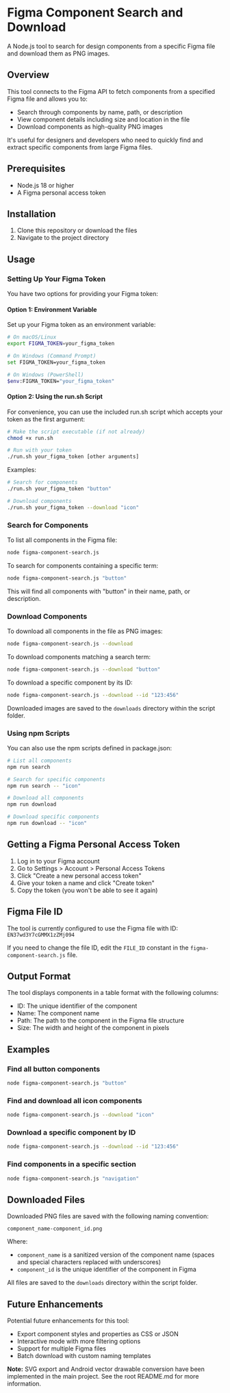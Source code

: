 # Figma Component Search and Download

A Node.js tool to search for design components from a specific Figma file and download them as PNG images.

## Overview

This tool connects to the Figma API to fetch components from a specified Figma file and allows you to:
- Search through components by name, path, or description
- View component details including size and location in the file
- Download components as high-quality PNG images

It's useful for designers and developers who need to quickly find and extract specific components from large Figma files.

## Prerequisites

- Node.js 18 or higher
- A Figma personal access token

## Installation

1. Clone this repository or download the files
2. Navigate to the project directory

## Usage

### Setting Up Your Figma Token

You have two options for providing your Figma token:

#### Option 1: Environment Variable

Set up your Figma token as an environment variable:

```bash
# On macOS/Linux
export FIGMA_TOKEN=your_figma_token

# On Windows (Command Prompt)
set FIGMA_TOKEN=your_figma_token

# On Windows (PowerShell)
$env:FIGMA_TOKEN="your_figma_token"
```

#### Option 2: Using the run.sh Script

For convenience, you can use the included run.sh script which accepts your token as the first argument:

```bash
# Make the script executable (if not already)
chmod +x run.sh

# Run with your token
./run.sh your_figma_token [other arguments]
```

Examples:
```bash
# Search for components
./run.sh your_figma_token "button"

# Download components
./run.sh your_figma_token --download "icon"
```

### Search for Components

To list all components in the Figma file:

```bash
node figma-component-search.js
```

To search for components containing a specific term:

```bash
node figma-component-search.js "button"
```

This will find all components with "button" in their name, path, or description.

### Download Components

To download all components in the file as PNG images:

```bash
node figma-component-search.js --download
```

To download components matching a search term:

```bash
node figma-component-search.js --download "button"
```

To download a specific component by its ID:

```bash
node figma-component-search.js --download --id "123:456"
```

Downloaded images are saved to the `downloads` directory within the script folder.

### Using npm Scripts

You can also use the npm scripts defined in package.json:

```bash
# List all components
npm run search

# Search for specific components
npm run search -- "icon"

# Download all components
npm run download

# Download specific components
npm run download -- "icon"
```

## Getting a Figma Personal Access Token

1. Log in to your Figma account
2. Go to Settings > Account > Personal Access Tokens
3. Click "Create a new personal access token"
4. Give your token a name and click "Create token"
5. Copy the token (you won't be able to see it again)

## Figma File ID

The tool is currently configured to use the Figma file with ID: `EN37wd3Y7cGMMX1zZMj094`

If you need to change the file ID, edit the `FILE_ID` constant in the `figma-component-search.js` file.

## Output Format

The tool displays components in a table format with the following columns:

- ID: The unique identifier of the component
- Name: The component name
- Path: The path to the component in the Figma file structure
- Size: The width and height of the component in pixels

## Examples

### Find all button components

```bash
node figma-component-search.js "button"
```

### Find and download all icon components

```bash
node figma-component-search.js --download "icon"
```

### Download a specific component by ID

```bash
node figma-component-search.js --download --id "123:456"
```

### Find components in a specific section

```bash
node figma-component-search.js "navigation"
```

## Downloaded Files

Downloaded PNG files are saved with the following naming convention:

```
component_name-component_id.png
```

Where:
- `component_name` is a sanitized version of the component name (spaces and special characters replaced with underscores)
- `component_id` is the unique identifier of the component in Figma

All files are saved to the `downloads` directory within the script folder.

## Future Enhancements

Potential future enhancements for this tool:

- Export component styles and properties as CSS or JSON
- Interactive mode with more filtering options
- Support for multiple Figma files
- Batch download with custom naming templates

**Note:** SVG export and Android vector drawable conversion have been implemented in the main project. See the root README.md for more information.